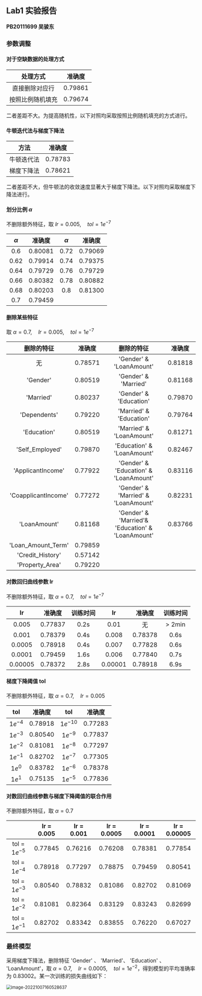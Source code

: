 ## Lab1 实验报告

**PB20111699 吴骏东**



### 参数调整

#### 对于空缺数据的处理方式

|     处理方式     | 准确度  |
| :--------------: | :-----: |
|  直接删除对应行  | 0.79861 |
| 按照比例随机填充 | 0.79674 |

二者差距不大。为提高随机性，以下对照均采取按照比例随机填充的方式进行。



#### 牛顿迭代法与梯度下降法

|    方法    | 准确度  |
| :--------: | :-----: |
| 牛顿迭代法 | 0.78783 |
| 梯度下降法 | 0.78621 |

二者差距不大，但牛顿法的收敛速度显著大于梯度下降法。以下对照均采取梯度下降法进行。



#### 划分比例 $\alpha$

不删除额外特征，取 $lr = 0.005,\quad tol=1e^{-7}$

| $\alpha$ | 准确度  | $\alpha$ | 准确度  |
| :------: | :-----: | :------: | :-----: |
|   0.6    | 0.80081 |   0.72   | 0.79069 |
|   0.62   | 0.79914 |   0.74   | 0.79375 |
|   0.64   | 0.79729 |   0.76   | 0.79729 |
|   0.66   | 0.80382 |   0.78   | 0.80882 |
|   0.68   | 0.80203 |   0.8    | 0.81300 |
|   0.7    | 0.79459 |          |         |



#### 删除某些特征

取 $\alpha = 0.7,\quad lr = 0.005,\quad tol=1e^{-7}$

|     删除的特征      | 准确度  |                    删除的特征                    | 准确度  |
| :-----------------: | :-----: | :----------------------------------------------: | :-----: |
|         无          | 0.78571 |             'Gender' & 'LoanAmount'              | 0.81818 |
|      'Gender'       | 0.80519 |               'Gender' & 'Married'               | 0.81168 |
|      'Married'      | 0.80237 |              'Gender' & 'Education'              | 0.79870 |
|    'Dependents'     | 0.79220 |             'Married' & 'Education'              | 0.79764 |
|     'Education'     | 0.80519 |             'Married' & 'LoanAmount'             | 0.81271 |
|   'Self_Employed'   | 0.79870 |            'Education' & 'LoanAmount'            | 0.82467 |
|  'ApplicantIncome'  | 0.77922 |      'Gender' & 'Education' & 'LoanAmount'       | 0.83116 |
| 'CoapplicantIncome' | 0.77272 |       'Gender' & 'Married' & 'LoanAmount'        | 0.82231 |
|    'LoanAmount'     | 0.81168 | 'Gender' & 'Married'& 'Education' & 'LoanAmount' | 0.83766 |
| 'Loan_Amount_Term'  | 0.79859 |                                                  |         |
|  'Credit_History'   | 0.57142 |                                                  |         |
|   'Property_Area'   | 0.79220 |                                                  |         |



#### 对数回归曲线参数 lr

不删除额外特征，取 $\alpha=0.7,\quad tol=1e^{-7}$

|   lr    | 准确度  | 训练时间 |   lr    | 准确度  |  训练时间  |
| :-----: | :-----: | :------: | :-----: | :-----: | :--------: |
|  0.005  | 0.77837 |   0.2s   |  0.01   |   无    | $\gt$ 2min |
|  0.001  | 0.78379 |   0.4s   |  0.008  | 0.78378 |    0.6s    |
| 0.0005  | 0.78918 |   0.4s   |  0.007  | 0.77828 |    0.6s    |
| 0.0001  | 0.79459 |   1.6s   |  0.006  | 0.77840 |    0.7s    |
| 0.00005 | 0.78372 |   2.8s   | 0.00001 | 0.78918 |    6.9s    |



#### 梯度下降阈值 tol

不删除额外特征，取 $\alpha=0.7,\quad lr=0.005$

|    tol    | 准确度  |    tol     | 准确度  |
| :-------: | :-----: | :--------: | :-----: |
| $1e^{-4}$ | 0.78918 | $1e^{-10}$ | 0.77283 |
| $1e^{-3}$ | 0.80540 | $1e^{-9}$  | 0.77837 |
| $1e^{-2}$ | 0.81081 | $1e^{-8}$  | 0.77297 |
| $1e^{-1}$ | 0.82702 | $1e^{-7}$  | 0.77305 |
|  $1e^0$   | 0.83782 | $1e^{-6}$  | 0.78378 |
|  $1e^1$   | 0.75135 | $1e^{-5}$  | 0.77836 |



#### 对数回归曲线参数与梯度下降阈值的联合作用

不删除额外特征，取 $\alpha = 0.7$

|                 | lr = 0.005 | lr = 0.001 | lr = 0.0005 | lr = 0.0001 | lr = 0.00005 |
| :-------------: | :--------: | :--------: | :---------: | :---------: | :----------: |
| tol = $1e^{-5}$ |  0.77845   |  0.76216   |   0.76208   |   0.78381   |   0.77854    |
| tol = $1e^{-4}$ |  0.78918   |  0.77297   |   0.78875   |   0.79459   |   0.80541    |
| tol = $1e^{-3}$ |  0.80540   |  0.78832   |   0.81086   |   0.82702   |   0.81069    |
| tol = $1e^{-2}$ |  0.81081   |  0.82364   |   0.83129   |   0.83243   |   0.82699    |
| tol = $1e^{-1}$ |  0.82702   |  0.83342   |   0.83855   |   0.76220   |   0.67027    |



### 最终模型

采用梯度下降法，删除特征 'Gender' 、 'Married'、 'Education' 、 'LoanAmount'，取 $\alpha = 0.7,\quad lr=0.0005,\quad tol=1e^{-2}$，得到模型的平均准确率为 0.83002。某一次训练的损失曲线如下：

<img src="\output.png" alt="image-20221007160528637" style="zoom: 80%;" />